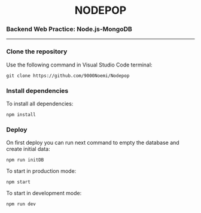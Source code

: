 <h1 align="center"> NODEPOP </h1>

### Backend Web Practice: Node.js-MongoDB

***
### Clone the repository
Use the following command in Visual Studio Code terminal:
```
git clone https://github.com/9000Noemi/Nodepop
```

### Install dependencies

To install all dependencies:
```
npm install
```

### Deploy
On first deploy you can run next command to empty the database and create initial data:

```
npm run initDB
```

To start in production mode:

```
npm start
```

To start in development mode:

```
npm run dev
```